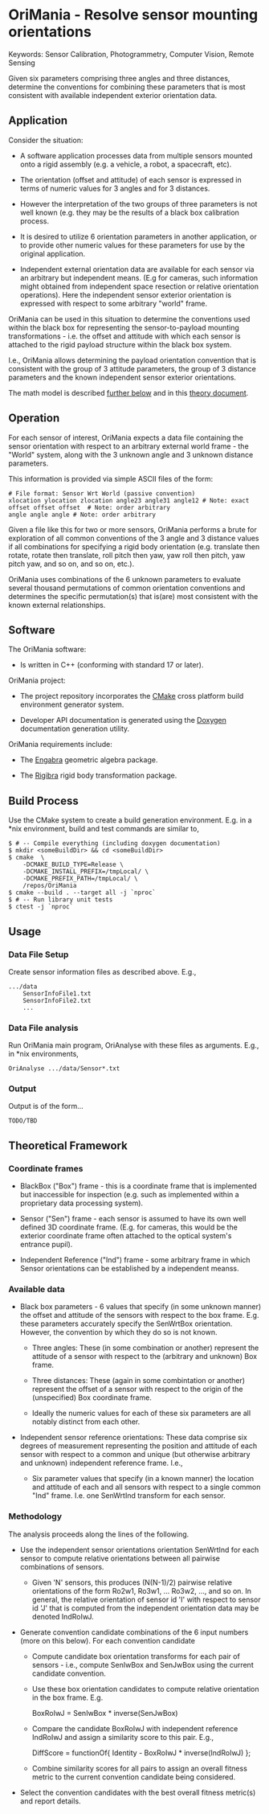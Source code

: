 
# OriMania - Resolve sensor mounting orientations

Keywords: Sensor Calibration, Photogrammetry, Computer Vision, Remote Sensing

Given six parameters comprising three angles and three distances, determine
the conventions for combining these parameters that is most consistent with
available independent exterior orientation data.


## Application

Consider the situation:

* A software application processes data from multiple sensors mounted onto
a rigid assembly (e.g. a vehicle, a robot, a spacecraft, etc).

* The orientation (offset and attitude) of each sensor is expressed in
terms of numeric values for 3 angles and for 3 distances.

* However the interpretation of the two groups of three parameters is
not well known (e.g.  they may be the results of a black box calibration
process.

* It is desired to utilize 6 orientation parameters in another
application, or to provide other numeric values for these parameters
for use by the original application.

* Independent external orientation data are available for each sensor via
an arbitrary but independent means. (E.g for cameras, such information
might obtained from independent space resection or relative orientation
operations). Here the independent sensor exterior orientation is expressed
with respect to some arbitrary "world" frame.

OriMania can be used in this situation to determine the conventions used
within the black box for representing the sensor-to-payload mounting
transformations - i.e. the offset and attitude with which each sensor
is attached to the rigid payload structure within the black box system.

I.e., OriMania allows determining the payload orientation convention
that is consistent with the group of 3 attitude parameters, the group
of 3 distance parameters and the known independent sensor exterior
orientations.

The math model is described
[further below](Theoretical-Framework) and in this
[theory document](./theory/OriManiaTheory.lyx).

## Operation

For each sensor of interest, OriMania expects a data file containing the
sensor orientation with respect to an arbitrary external world frame -
the "World" system, along with the 3 unknown angle and 3 unknown
distance parameters.

This information is provided via simple ASCII files of the form:

	# File format: Sensor Wrt World (passive convention)
	xlocation ylocation zlocation angle23 angle31 angle12 # Note: exact
	offset offset offset  # Note: order arbitrary
	angle angle angle # Note: order arbitrary

Given a file like this for two or more sensors, OriMania performs a brute
for exploration of all common conventions of the 3 angle and 3 distance
values if all combinations for specifying a rigid body orientation
(e.g. translate then rotate, rotate then translate, roll pitch then yaw,
yaw roll then pitch, yaw pitch yaw, and so on, and so on, etc.).

OriMania uses combinations of the 6 unknown parameters to evaluate several
thousand permutations of common orientation conventions and determines
the specific permutation(s) that is(are) most consistent with the known
external relationships.

## Software

The OriMania software:

* Is written in C++ (conforming with standard 17 or later).

OriMania project:

* The project repository incorporates the [CMake](https://cmake.org)
cross platform build environment generator system.

* Developer API documentation is generated using the
[Doxygen](https://www.doxygen.nl/index.html) documentation generation
utility.

OriMania requirements include:

* The [Engabra](https://github.com/Stellacore/engabra) geometric algebra
package.

* The [Rigibra](https://github.com/Stellacore/Rigibra) rigid body
transformation package.

## Build Process

Use the CMake system to create a build generation environment. E.g. in a
\*nix environment, build and test commands are similar to,

	$ # -- Compile everything (including doxygen documentation)
	$ mkdir <someBuildDir> && cd <someBuildDir>
	$ cmake  \
		-DCMAKE_BUILD_TYPE=Release \
		-DCMAKE_INSTALL_PREFIX=/tmpLocal/ \
		-DCMAKE_PREFIX_PATH=/tmpLocal/ \
		/repos/OriMania
	$ cmake --build . --target all -j `nproc`
	$ # -- Run library unit tests
	$ ctest -j `nproc`

## Usage

### Data File Setup

Create sensor information files as described above. E.g.,

	.../data
		SensorInfoFile1.txt
		SensorInfoFile2.txt
		...

### Data File analysis

Run OriMania main program, OriAnalyse with these files as arguments.
E.g., in \*nix environments,

	OriAnalyse .../data/Sensor*.txt

### Output

Output is of the form...

	TODO/TBD

## Theoretical Framework

### Coordinate frames

* BlackBox ("Box") frame - this is a coordinate frame that is implemented
but inaccessible for inspection (e.g. such as implemented within a
proprietary data processing system).

* Sensor ("Sen") frame - each sensor is assumed to have its own well
defined 3D coordinate frame. (E.g. for cameras, this would be the exterior
coordinate frame often attached to the optical system's entrance pupil).

* Independent Reference ("Ind") frame - some arbitrary frame in which Sensor
orientations can be established by a independent meanss.

### Available data

* Black box parameters - 6 values that specify (in some unknown manner)
the offset and attitude of the sensors with respect to the box frame. E.g.
these parameters accurately specify the SenWrtBox orientation. However, the
convention by which they do so is not known.

	* Three angles: These (in some combination or another) represent the
	attitude of a sensor with respect to the (arbitrary and unknown) Box
	frame.

	* Three distances: These (again in some combintation or another)
	represent the offset of a sensor with respect to the origin of the
	(unspecified) Box coordinate frame.

	* Ideally the numeric values for each of these six parameters are
	all notably distinct from each other.

* Independent sensor reference orientations: These data comprise six
degrees of measurement representing the position and attitude of each
sensor with respect to a common and unique (but otherwise arbitrary and
unknown) independent reference frame. I.e.,

	* Six parameter values that specify (in a known manner) the location
	and attitude of each and all sensors with respect to a single common
	"Ind" frame. I.e. one SenWrtInd transform for each sensor.

### Methodology

The analysis proceeds along the lines of the following.

* Use the independent sensor orientations orientation SenWrtInd for each
sensor to compute relative orientations between all pairwise combinations 
of sensors.

	* Given 'N' sensors, this produces (N(N-1)/2) pairwise relative
	orientations of the form Ro2w1, Ro3w1, ... Ro3w2, ..., and so on.
	In general, the relative orientation of sensor id 'I' with respect
	to sensor id 'J' that is computed from the independent orientation
	data may be denoted IndRoIwJ.

* Generate convention candidate combinations of the 6 input numbers
(more on this below). For each convention candidate

	* Compute candidate box orientation transforms for each pair
	of sensors - i.e., compute SenIwBox and SenJwBox using the current
	candidate convention.

	* Use these box orientation candidates to compute relative orientation
	in the box frame. E.g.

		BoxRoIwJ = SenIwBox * inverse(SenJwBox)

	* Compare the candidate BoxRoIwJ with independent reference IndRoIwJ
	and assign a similarity score to this pair. E.g.,

		DiffScore = functionOf{ Identity - BoxRoIwJ * inverse(IndRoIwJ) };

	* Combine similarity scores for all pairs to assign an overall
	fitness metric to the current convention candidate being considered.

* Select the convention candidates with the best overall fitness metric(s)
and report details.

